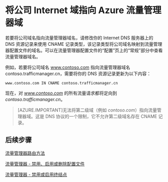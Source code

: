 <properties
   pageTitle="将公司 Internet 域指向流量管理器域 | Azure"
   description="本文将帮助你将公司域名指向流量管理器域名。"
   services="traffic-manager"
   documentationCenter=""
   authors="joaoma"
   manager="carmonm"
   editor="tysonn" />
<tags
	ms.service="traffic-manager"
	ms.date="02/09/2016"
	wacn.date="12/31/2015"/>

# 将公司 Internet 域指向 Azure 流量管理器域

若要将公司域名指向流量管理器域名，请修改你的 Internet DNS 服务器上的 DNS 资源记录来使用 CNAME 记录类型，该记录类型将公司域名映射到流量管理器配置文件的域名。可以在流量管理器配置文件的“配置”页上的“常规”部分中查看流量管理器域名。

例如，若要将公司域名 www.contoso.com 指向流量管理器域名 contoso.trafficmanager.cn，需要将你的 DNS 资源记录更新为以下内容：

    www.contoso.com IN CNAME contoso.trafficmanager.cn

现在，对 *www.contoso.com* 的所有流量请求都将定向到 *contoso.trafficmanager.cn*。

>[AZURE.IMPORTANT]无法将第二级域（例如 *contoso.com*）指向流量管理器域。这是 DNS 协议的一个限制，它不允许第二级域名存在 CNAME 记录。

## 后续步骤

[流量管理器路由方法](/documentation/articles/traffic-manager-routing-methods)

[流量管理器 - 禁用、启用或删除配置文件](/documentation/articles/disable-enable-or-delete-a-profile)

[流量管理器 - 禁用或启用终结点](/documentation/articles/disable-or-enable-an-endpoint)

<!---HONumber=Mooncake_1221_2015-->